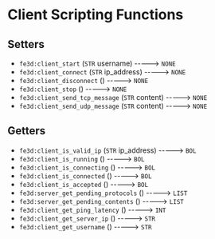 # Client Scripting Functions

## Setters

- `fe3d:client_start` (`STR` username) -----> `NONE`
- `fe3d:client_connect` (`STR` ip_address) -----> `NONE`
- `fe3d:client_disconnect` () -----> `NONE`
- `fe3d:client_stop` () -----> `NONE`
- `fe3d:client_send_tcp_message` (`STR` content) -----> `NONE`
- `fe3d:client_send_udp_message` (`STR` content) -----> `NONE`

## Getters

- `fe3d:client_is_valid_ip` (`STR` ip_address) -----> `BOL`
- `fe3d:client_is_running` () -----> `BOL`
- `fe3d:client_is_connecting` () -----> `BOL`
- `fe3d:client_is_connected` () -----> `BOL`
- `fe3d:client_is_accepted` () -----> `BOL`
- `fe3d:server_get_pending_protocols` () -----> `LIST`
- `fe3d:server_get_pending_contents` () -----> `LIST`
- `fe3d:client_get_ping_latency` () -----> `INT`
- `fe3d:client_get_server_ip` () -----> `STR`
- `fe3d:client_get_username` () -----> `STR`
